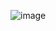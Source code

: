 ![image](https://github.com/ZhangPoo/chats/blob/master/page%E9%A1%B5%E9%9D%A2%E7%94%9F%E5%91%BD%E5%91%A8%E6%9C%9F/weibo/aweibo_1.png)
